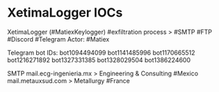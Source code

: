 # XetimaLogger IOCs
XetimaLogger (#MatiexKeylogger) #exfiltration process > #SMTP #FTP #Discord #Telegram
Actor: #Matiex

Telegram bot IDs:
bot1094494099
bot1141485996
bot1170665512
bot1216271892
bot1327331385
bot1328029504
bot1386224600

SMTP
mail.ecg-ingenieria.mx > Engineering & Consulting #Mexico
mail.metauxsud.com > Metallurgy #France
